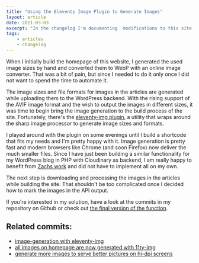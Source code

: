 ```yaml
---
title: "Using the Eleventy Image Plugin to Generate Images"
layout: article
date: 2021-03-03
excerpt: "In the changelog I'm documenting  modifications to this site that might be of interest, but are not necessarily my own ideas or work."
tags:
    - articles
    - changelog
---
```


When I initially build the homepage of this website, I generated the used image sizes by hand and converted them to WebP with an online image converter. That was a bit of pain, but since I needed to do it only once I did not want to spend the time to automate it.

The image sizes and file formats for images in the articles are generated while uploading them to the WordPress backend. With the rising support of the AVIF image format and the wish to output the images in different sizes, it was time to begin bring the image generation to the build process of the site. Fortunately, there's the <a href="https://github.com/11ty/eleventy-img">eleventy-img plugin</a>, a utility that wraps around the sharp image processor to generate image sizes and formats.

I played around with the plugin on some evenings until I build a shortcode that fits my needs and I'm pretty happy with it. Image generation is pretty fast and modern browsers like Chrome (and soon Firefox) now deliver the much smaller files. Since I have just been building a similar functionality for my WordPress blog in PHP with Cloudinary as backend, I am really happy to benefit from <a href="https://www.zachleat.com/web/eleventy-image/">Zachs work</a> and did not have to implement all on my own.

The next step is downloading and processing the images in the articles while building the site. That shouldn't be too complicated once I decided how to mark the images in the API output.

If you're interested in my solution, have a look at the commits in my repository on Github or check out <a href="https://github.com/schneyra/martinschneiderme-11ty/blob/main/website/_functions/filters/imageShortcode.js">the final version of the function</a>.

<h2>Related commits:</h2>

-   [image-generation with eleventy-img](https://github.com/schneyra/martinschneiderme-11ty/commit/13f7a7654219bf8a9bc46e5d22f7e4175ec6d218)
-   [all images on homepage are now generated with 11ty-img](https://github.com/schneyra/martinschneiderme-11ty/commit/91098252d7be26e9a184c3ad1d526dca07ee525e)
-   [generate more images to serve better pictures on hi-dpi screens](https://github.com/schneyra/martinschneiderme-11ty/commit/d635f7613fc84eef18e8ff08fb6a036a530306ee)
